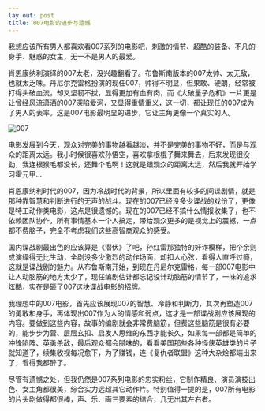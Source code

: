```yaml
---
lay out: post
title: 007电影的进步与遗憾
---
```


我想应该所有男人都喜欢看007系列的电影吧，刺激的情节、超酷的装备、不凡的身手、魅惑的女主，无一不是男人的最爱。

肖恩康纳利演绎的007太老，没兴趣翻看了。布鲁斯南版本的007太帅、太无敌，也就太乏味。丹尼尔克雷格扮演的现任007，帅得不明显，但果敢、硬朗，经常被打得头破血流，却又坚韧不拔，显得更加有血有肉，而《大破量子危机》一片更是让曾经风流潇洒的007深陷爱河，又显得重情重义，这一切，都让现任的007成为了男人的表率。这是007电影最明显的进步，它让主角更像一个真实的人。

![007](http://oifrca68z.bkt.clouddn.com/zeove/image/007.jpg)

电影发展到今天，观众对完美的事物越看越淡，并不是完美的事物不好，而是与观众的距离太远。我小时候很喜欢孙悟空，喜欢拿根棍子舞来舞去，后来发现很没劲，我连根猴毛都没长，还舞个毛啊！这就是跟观众的距离太远，然后我就开始学习霍元甲…

肖恩康纳利时代的007，因为冷战时代的背景，所以里面有较多的间谍剧情，就是那种靠智慧和判断进行的无声的战斗。现在的007已经没多少谍战的戏份了，更像是特工动作类电影，这点是很遗憾的。现在的007已经不搞什么情报收集了，也不依赖团队协作，所有事情基本一个人搞定，带给观众更多的是视觉上的震撼，一点都不费脑子，完全不考虑我们这些高智商观众的感受。

国内谍战剧最出色的应该算是《潜伏》了吧，孙红雷那独特的奸诈模样，把个余则成演绎得无比生动，全剧没多少激烈的动作场面，却扣人心弦，看得人直呼过瘾，这就是谍战剧的魅力。从布鲁斯南开始，到现在丹尼尔克雷格，每一部007电影中让人动脑筋的地方太少了，现任编剧估计都忘记设计动脑筋的情节了，一味的追求炫酷，实在是砸了007这块谍战电影的招牌。

我理想中的007电影，首先应该展现007的智慧、冷静和判断力，其次再塑造007的勇敢和身手，再体现出007作为人的情感和弱点，这才是一部谍战剧应该展现的内容。要做到这些内容，故事的编剧就会非常费脑筋，但费这些脑筋是很有必要的，能步步为营、层层玄扣、启发人思维的东西才能长久，如果每一部都是简单的冲锋陷阵、英勇杀敌，最后观众都会腻味的，看看美国那些各种怪侠英雄类的片子就知道了，续集收视每况愈下，为了赚钱，连《复仇者联盟》这种大杂烩都端出来了，看得我都醉了。

尽管有遗憾之处，但我仍然是007系列电影的忠实粉丝，它制作精良、演员演技出色、女主角都很美，综合实力远超其它动作片。特别值得一提的是，007所有电影的片头剧做得都很棒，声、乐、画三要素的结合，几无出其左右者。
